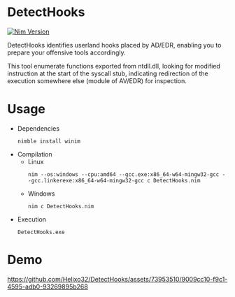# DetectHooks

[![Nim Version](https://img.shields.io/badge/nim-2.0.0-orange.svg)](https://nim-lang.org/)

DetectHooks identifies userland hooks placed by AD/EDR, enabling you to prepare your offensive tools accordingly.

This tool enumerate functions exported from ntdll.dll, looking for modified instruction at the start of the syscall stub, indicating redirection of the execution somewhere else (module of AV/EDR) for inspection.



# Usage
- Dependencies
  ```
  nimble install winim
  ```
- Compilation
  - Linux
    ```
    nim --os:windows --cpu:amd64 --gcc.exe:x86_64-w64-mingw32-gcc --gcc.linkerexe:x86_64-w64-mingw32-gcc c DetectHooks.nim
    ```
  - Windows
    ```
    nim c DetectHooks.nim
    ```
- Execution
  ```
  DetectHooks.exe
  ```


# Demo


https://github.com/Helixo32/DetectHooks/assets/73953510/9009cc10-f9c1-4595-adb0-93269895b268

